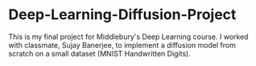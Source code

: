 # Deep-Learning-Diffusion-Project

This is my final project for Middlebury's Deep Learning course. I worked with classmate, Sujay Banerjee, to implement a diffusion model from scratch on
a small dataset (MNIST Handwritten Digits).
